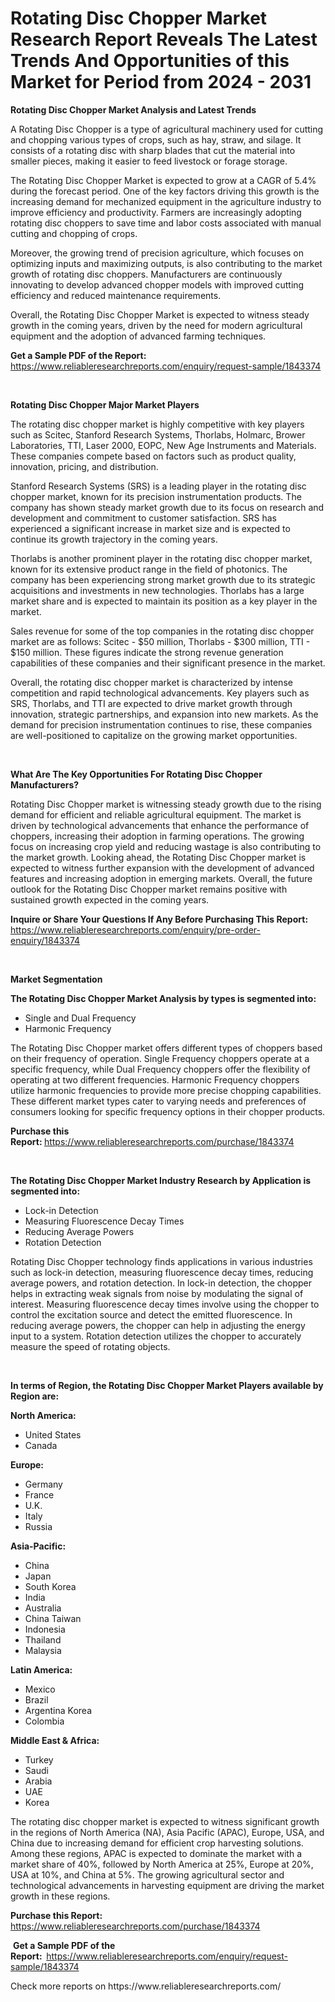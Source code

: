 <p><h1>Rotating Disc Chopper Market Research Report Reveals The Latest Trends And Opportunities of this Market for Period from 2024 - 2031</h1></p><p><strong>Rotating Disc Chopper Market Analysis and Latest Trends</strong></p>
<p><p>A Rotating Disc Chopper is a type of agricultural machinery used for cutting and chopping various types of crops, such as hay, straw, and silage. It consists of a rotating disc with sharp blades that cut the material into smaller pieces, making it easier to feed livestock or forage storage.</p><p>The Rotating Disc Chopper Market is expected to grow at a CAGR of 5.4% during the forecast period. One of the key factors driving this growth is the increasing demand for mechanized equipment in the agriculture industry to improve efficiency and productivity. Farmers are increasingly adopting rotating disc choppers to save time and labor costs associated with manual cutting and chopping of crops.</p><p>Moreover, the growing trend of precision agriculture, which focuses on optimizing inputs and maximizing outputs, is also contributing to the market growth of rotating disc choppers. Manufacturers are continuously innovating to develop advanced chopper models with improved cutting efficiency and reduced maintenance requirements.</p><p>Overall, the Rotating Disc Chopper Market is expected to witness steady growth in the coming years, driven by the need for modern agricultural equipment and the adoption of advanced farming techniques.</p></p>
<p><strong>Get a Sample PDF of the Report:&nbsp;</strong> <a href="https://www.reliableresearchreports.com/enquiry/request-sample/1843374">https://www.reliableresearchreports.com/enquiry/request-sample/1843374</a></p>
<p>&nbsp;</p>
<p><strong>Rotating Disc Chopper Major Market Players</strong></p>
<p><p>The rotating disc chopper market is highly competitive with key players such as Scitec, Stanford Research Systems, Thorlabs, Holmarc, Brower Laboratories, TTI, Laser 2000, EOPC, New Age Instruments and Materials. These companies compete based on factors such as product quality, innovation, pricing, and distribution.</p><p>Stanford Research Systems (SRS) is a leading player in the rotating disc chopper market, known for its precision instrumentation products. The company has shown steady market growth due to its focus on research and development and commitment to customer satisfaction. SRS has experienced a significant increase in market size and is expected to continue its growth trajectory in the coming years.</p><p>Thorlabs is another prominent player in the rotating disc chopper market, known for its extensive product range in the field of photonics. The company has been experiencing strong market growth due to its strategic acquisitions and investments in new technologies. Thorlabs has a large market share and is expected to maintain its position as a key player in the market.</p><p>Sales revenue for some of the top companies in the rotating disc chopper market are as follows: Scitec - $50 million, Thorlabs - $300 million, TTI - $150 million. These figures indicate the strong revenue generation capabilities of these companies and their significant presence in the market.</p><p>Overall, the rotating disc chopper market is characterized by intense competition and rapid technological advancements. Key players such as SRS, Thorlabs, and TTI are expected to drive market growth through innovation, strategic partnerships, and expansion into new markets. As the demand for precision instrumentation continues to rise, these companies are well-positioned to capitalize on the growing market opportunities.</p></p>
<p>&nbsp;</p>
<p><strong>What Are The Key Opportunities For Rotating Disc Chopper Manufacturers?</strong></p>
<p><p>Rotating Disc Chopper market is witnessing steady growth due to the rising demand for efficient and reliable agricultural equipment. The market is driven by technological advancements that enhance the performance of choppers, increasing their adoption in farming operations. The growing focus on increasing crop yield and reducing wastage is also contributing to the market growth. Looking ahead, the Rotating Disc Chopper market is expected to witness further expansion with the development of advanced features and increasing adoption in emerging markets. Overall, the future outlook for the Rotating Disc Chopper market remains positive with sustained growth expected in the coming years.</p></p>
<p><strong>Inquire or Share Your Questions If Any Before Purchasing This Report:</strong> <a href="https://www.reliableresearchreports.com/enquiry/pre-order-enquiry/1843374">https://www.reliableresearchreports.com/enquiry/pre-order-enquiry/1843374</a></p>
<p>&nbsp;</p>
<p><strong>Market Segmentation</strong></p>
<p><strong>The Rotating Disc Chopper Market Analysis by types is segmented into:</strong></p>
<p><ul><li>Single and Dual Frequency</li><li>Harmonic Frequency</li></ul></p>
<p><p>The Rotating Disc Chopper market offers different types of choppers based on their frequency of operation. Single Frequency choppers operate at a specific frequency, while Dual Frequency choppers offer the flexibility of operating at two different frequencies. Harmonic Frequency choppers utilize harmonic frequencies to provide more precise chopping capabilities. These different market types cater to varying needs and preferences of consumers looking for specific frequency options in their chopper products.</p></p>
<p><strong>Purchase this Report:&nbsp;</strong><a href="https://www.reliableresearchreports.com/purchase/1843374">https://www.reliableresearchreports.com/purchase/1843374</a></p>
<p>&nbsp;</p>
<p><strong>The Rotating Disc Chopper Market Industry Research by Application is segmented into:</strong></p>
<p><ul><li>Lock-in Detection</li><li>Measuring Fluorescence Decay Times</li><li>Reducing Average Powers</li><li>Rotation Detection</li></ul></p>
<p><p>Rotating Disc Chopper technology finds applications in various industries such as lock-in detection, measuring fluorescence decay times, reducing average powers, and rotation detection. In lock-in detection, the chopper helps in extracting weak signals from noise by modulating the signal of interest. Measuring fluorescence decay times involve using the chopper to control the excitation source and detect the emitted fluorescence. In reducing average powers, the chopper can help in adjusting the energy input to a system. Rotation detection utilizes the chopper to accurately measure the speed of rotating objects.</p></p>
<p>&nbsp;</p>
<p><strong>In terms of Region, the Rotating Disc Chopper Market Players available by Region are:</strong></p>
<p>
    <p> <strong> North America: </strong>
        <ul>
            <li>United States</li>
            <li>Canada</li>
        </ul>
        </p> 
    <p> <strong> Europe: </strong>
        <ul>
            <li>Germany</li>
            <li>France</li>
            <li>U.K.</li>
            <li>Italy</li>
            <li>Russia</li>
        </ul>
        </p> 
    <p> <strong> Asia-Pacific: </strong>
        <ul>
            <li>China</li>
            <li>Japan</li>
            <li>South Korea</li>
            <li>India</li>
            <li>Australia</li>
            <li>China Taiwan</li>
            <li>Indonesia</li>
            <li>Thailand</li>
            <li>Malaysia</li>
        </ul>
        </p> 
    <p> <strong> Latin America: </strong>
        <ul>
            <li>Mexico</li>
            <li>Brazil</li>
            <li>Argentina Korea</li>
            <li>Colombia</li>
        </ul>
        </p> 
    <p> <strong> Middle East & Africa: </strong>
        <ul>
            <li>Turkey</li>
            <li>Saudi</li>
            <li>Arabia</li>
            <li>UAE</li>
            <li>Korea</li>
        </ul>
    </p>
    </p>
<p><p>The rotating disc chopper market is expected to witness significant growth in the regions of North America (NA), Asia Pacific (APAC), Europe, USA, and China due to increasing demand for efficient crop harvesting solutions. Among these regions, APAC is expected to dominate the market with a market share of 40%, followed by North America at 25%, Europe at 20%, USA at 10%, and China at 5%. The growing agricultural sector and technological advancements in harvesting equipment are driving the market growth in these regions.</p></p>
<p><strong>Purchase this Report: </strong><a href="https://www.reliableresearchreports.com/purchase/1843374">https://www.reliableresearchreports.com/purchase/1843374</a></p>
<p>&nbsp;<strong>Get a Sample PDF of the Report:&nbsp;&nbsp;</strong><a href="https://www.reliableresearchreports.com/enquiry/request-sample/1843374">https://www.reliableresearchreports.com/enquiry/request-sample/1843374</a></p>
<p><strong></strong></p>
<p>Check more reports on https://www.reliableresearchreports.com/</p>
